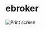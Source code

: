 # ebroker

![Print screen](https://raw.githubusercontent.com/he--/ebroker/master/eBroker/WebContent/imagens/prtSc.png)

